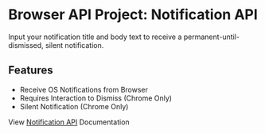 # Browser API Project: Notification API
Input your notification title and body text to receive a permanent-until-dismissed, silent notification.

## Features
* Receive OS Notifications from Browser
* Requires Interaction to Dismiss (Chrome Only)
* Silent Notification (Chrome Only)

View [Notification API](https://developer.mozilla.org/en-US/docs/Web/API/Notifications_API) Documentation

